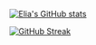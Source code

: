 [![Elia's GitHub stats](https://github-readme-stats.vercel.app/api?username=eliazonta&count_private=true&theme=yeblu)](https://github.com/anuraghazra/github-readme-stats)

[![GitHub Streak](https://streak-stats.demolab.com?user=eliazonta&theme=dark)](https://git.io/streak-stats)
